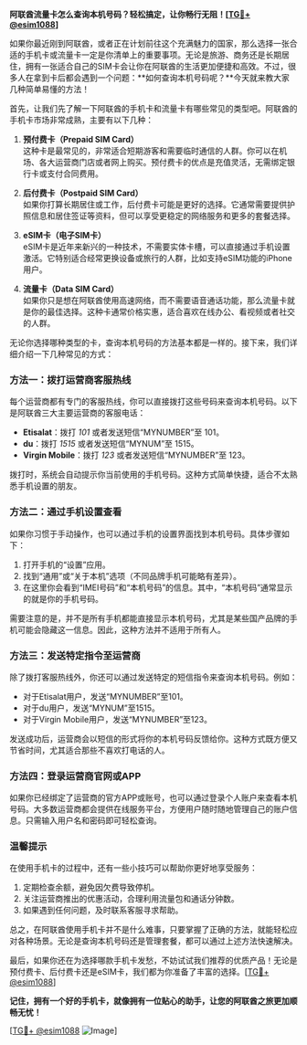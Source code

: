 **阿联酋流量卡怎么查询本机号码？轻松搞定，让你畅行无阻！[[TG💪+ @esim1088](https://t.me/s/esim1088)]**

如果你最近刚到阿联酋，或者正在计划前往这个充满魅力的国家，那么选择一张合适的手机卡或流量卡一定是你清单上的重要事项。无论是旅游、商务还是长期居住，拥有一张适合自己的SIM卡会让你在阿联酋的生活更加便捷和高效。不过，很多人在拿到卡后都会遇到一个问题：**如何查询本机号码呢？**今天就来教大家几种简单易懂的方法！

首先，让我们先了解一下阿联酋的手机卡和流量卡有哪些常见的类型吧。阿联酋的手机卡市场非常成熟，主要有以下几种：

1. **预付费卡（Prepaid SIM Card）**  
   这种卡是最常见的，非常适合短期游客和需要临时通信的人群。你可以在机场、各大运营商门店或者网上购买。预付费卡的优点是充值灵活，无需绑定银行卡或支付合同费用。

2. **后付费卡（Postpaid SIM Card）**  
   如果你打算长期居住或工作，后付费卡可能是更好的选择。它通常需要提供护照信息和居住签证等资料，但可以享受更稳定的网络服务和更多的套餐选择。

3. **eSIM卡（电子SIM卡）**  
   eSIM卡是近年来新兴的一种技术，不需要实体卡槽，可以直接通过手机设置激活。它特别适合经常更换设备或旅行的人群，比如支持eSIM功能的iPhone用户。

4. **流量卡（Data SIM Card）**  
   如果你只是想在阿联酋使用高速网络，而不需要语音通话功能，那么流量卡就是你的最佳选择。这种卡通常价格实惠，适合喜欢在线办公、看视频或者社交的人群。

无论你选择哪种类型的卡，查询本机号码的方法基本都是一样的。接下来，我们详细介绍一下几种常见的方式：

### 方法一：拨打运营商客服热线  
每个运营商都有专门的客服热线，你可以直接拨打这些号码来查询本机号码。以下是阿联酋三大主要运营商的客服电话：
- **Etisalat**：拨打 *101* 或者发送短信“MYNUMBER”至 101。
- **du**：拨打 *1515* 或者发送短信“MYNUM”至 1515。
- **Virgin Mobile**：拨打 *123* 或者发送短信“MYNUMBER”至 123。

拨打时，系统会自动提示你当前使用的手机号码。这种方式简单快捷，适合不太熟悉手机设置的朋友。

### 方法二：通过手机设置查看  
如果你习惯于手动操作，也可以通过手机的设置界面找到本机号码。具体步骤如下：
1. 打开手机的“设置”应用。
2. 找到“通用”或“关于本机”选项（不同品牌手机可能略有差异）。
3. 在这里你会看到“IMEI号码”和“本机号码”的信息。其中，“本机号码”通常显示的就是你的手机号码。

需要注意的是，并不是所有手机都能直接显示本机号码，尤其是某些国产品牌的手机可能会隐藏这一信息。因此，这种方法并不适用于所有人。

### 方法三：发送特定指令至运营商  
除了拨打客服热线外，你还可以通过发送特定的短信指令来查询本机号码。例如：
- 对于Etisalat用户，发送“MYNUMBER”至101。
- 对于du用户，发送“MYNUM”至1515。
- 对于Virgin Mobile用户，发送“MYNUMBER”至123。

发送成功后，运营商会以短信的形式将你的本机号码反馈给你。这种方式既方便又节省时间，尤其适合那些不喜欢打电话的人。

### 方法四：登录运营商官网或APP  
如果你已经绑定了运营商的官方APP或账号，也可以通过登录个人账户来查看本机号码。大多数运营商都会提供在线服务平台，方便用户随时随地管理自己的账户信息。只需输入用户名和密码即可轻松查询。

### 温馨提示  
在使用手机卡的过程中，还有一些小技巧可以帮助你更好地享受服务：
1. 定期检查余额，避免因欠费导致停机。
2. 关注运营商推出的优惠活动，合理利用流量包和通话分钟数。
3. 如果遇到任何问题，及时联系客服寻求帮助。

总之，在阿联酋使用手机卡并不是什么难事，只要掌握了正确的方法，就能轻松应对各种场景。无论是查询本机号码还是管理套餐，都可以通过上述方法快速解决。

最后，如果你还在为选择哪款手机卡发愁，不妨试试我们推荐的优质产品！无论是预付费卡、后付费卡还是eSIM卡，我们都为你准备了丰富的选择。[[TG💪+ @esim1088](https://t.me/s/esim1088)]

**记住，拥有一个好的手机卡，就像拥有一位贴心的助手，让您的阿联酋之旅更加顺畅无忧！**  

[[TG💪+ @esim1088](https://t.me/s/esim1088) ![Image](https://i.postimg.cc/4NQfJmqS/Snipaste-2025-05-13-00-14-12.png)]
